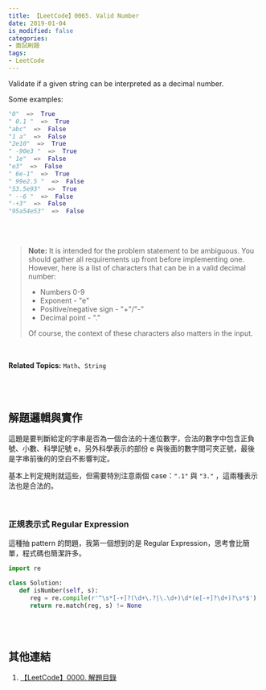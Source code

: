 ```yaml
---
title: 【LeetCode】0065. Valid Number
date: 2019-01-04
is_modified: false
categories:
- 面試刷題
tags:
- LeetCode
--- 
```


Validate if a given string can be interpreted as a decimal number.

<!--more-->
Some examples:  
```python
"0"  =>  True  
" 0.1 "  =>  True  
"abc"  =>  False  
"1 a"  =>  False  
"2e10"  =>  True  
" -90e3 "  =>  True  
" 1e"  =>  False  
"e3"  =>  False  
" 6e-1"  =>  True  
" 99e2.5 "  =>  False  
"53.5e93"  =>  True  
" --6 "  =>  False  
"-+3"  =>  False  
"95a54e53"  =>  False
```

<br><br>

> **Note:**  It is intended for the problem statement to be ambiguous. You should gather all requirements up front before implementing one. However, here is a list of characters that can be in a valid decimal number:
>
> -   Numbers 0-9
> -   Exponent - "e"
> -   Positive/negative sign - "+"/"-"
> -   Decimal point - "."
> 
> Of course, the context of these characters also matters in the input.

<br>

**Related Topics:** `Math`、`String`

<br><br>

## 解題邏輯與實作
這題是要判斷給定的字串是否為一個合法的十進位數字，合法的數字中包含正負號、小數、科學記號 e，另外科學表示的部份 e 與後面的數字間可夾正號，最後是字串前後的的空白不影響判定。

基本上判定規則就這些，但需要特別注意兩個 case：`".1"` 與 `"3."` ，這兩種表示法也是合法的。 

<br>

### 正規表示式 Regular Expression
這種抽 pattern 的問題，我第一個想到的是 Regular Expression，思考會比簡單，程式碼也簡潔許多。

```python
import re

class Solution:
   def isNumber(self, s):
      reg = re.compile(r'^\s*[-+]?(\d+\.?|\.\d+)\d*(e[-+]?\d+)?\s*$')
      return re.match(reg, s) != None
```


<br><br>

## 其他連結
1. [【LeetCode】0000. 解題目錄](/LeetCode-0000-Contents/)